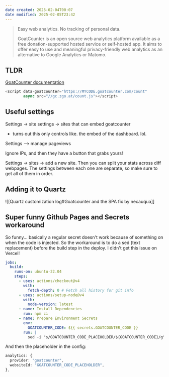 ```yaml
---
date created: 2025-02-04T00:07
date modified: 2025-02-05T23:42
---
```

> Easy web analytics. No tracking of personal data.
> 
> GoatCounter is an open source web analytics platform available as a free donation-supported hosted service or self-hosted app. It aims to offer easy to use and meaningful privacy-friendly web analytics as an alternative to Google Analytics or Matomo.

## TLDR

[GoatCounter documentation](https://www.goatcounter.com/help/start)

```js
<script data-goatcounter="https://MYCODE.goatcounter.com/count"
        async src="//gc.zgo.at/count.js"></script>
```

## Useful settings

Settings -> site settings -> sites that can embed goatcounter

- turns out this only controls like. the embed of the dashboard. lol. 

Settings --> manage pageviews

Ignore IPs, and then they have a button that grabs yours!

Settings -> sites -> add a new site. Then you can split your stats across diff webpages. The settings between each one are separate, so make sure to get all of them in order.

## Adding it to Quartz

![[Quartz customization log#Goatcounter and the SPA fix by necauqua]]

## Super funny Github Pages and Secrets workaround

So funny... basically a regular secret doesn't work because of something on when the code is injected. So the workaround is to do a sed (text replacement) before the build step in the deploy. I didn't get this issue on Vercel!

```yml title="deploy.yml"
jobs:
  build:
    runs-on: ubuntu-22.04
    steps:
      - uses: actions/checkout@v4
        with:
          fetch-depth: 0 # Fetch all history for git info
      - uses: actions/setup-node@v4
        with:
          node-version: latest
      - name: Install Dependencies
        run: npm ci
      - name: Prepare Environment Secrets
        env:
          GOATCOUNTER_CODE: ${{ secrets.GOATCOUNTER_CODE }}
        run: |
          sed -i "s/GOATCOUNTER_CODE_PLACEHOLDER/${GOATCOUNTER_CODE}/g" quartz.config.ts
```

And then the placeholder in the config: 

```ts title="quartz.config.ts"
analytics: {
  provider: "goatcounter",
  websiteId: "GOATCOUNTER_CODE_PLACEHOLDER",
},
```
